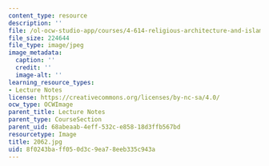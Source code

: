 ```yaml
---
content_type: resource
description: ''
file: /ol-ocw-studio-app/courses/4-614-religious-architecture-and-islamic-cultures-fall-2002/8f0243baff050d3c9ea78eeb335c943a_2062.jpg
file_size: 224644
file_type: image/jpeg
image_metadata:
  caption: ''
  credit: ''
  image-alt: ''
learning_resource_types:
- Lecture Notes
license: https://creativecommons.org/licenses/by-nc-sa/4.0/
ocw_type: OCWImage
parent_title: Lecture Notes
parent_type: CourseSection
parent_uid: 68abeaab-4eff-532c-e858-18d3ffb567bd
resourcetype: Image
title: 2062.jpg
uid: 8f0243ba-ff05-0d3c-9ea7-8eeb335c943a
---
```

